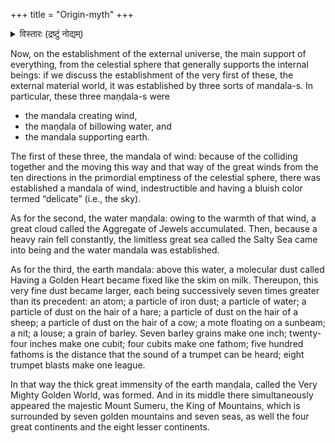 +++
title = "Origin-myth"
+++

<details><summary>विस्तारः (द्रष्टुं नोद्यम्)</summary>

Mongol origin mythology, as described by the Chingizid historian Saghang Sechen:
</details>


Now, on the establishment of the external universe, the main support of everything, from the celestial sphere that generally supports the internal beings: if we discuss the establishment of the very first of these, the external material world, it was established by three sorts of mandala-s. In particular, these three maṇḍala-s were 

- the mandala creating wind, 
- the maṇḍala of billowing water, and  
- the mandala supporting earth. 

The first of these three, the mandala of wind: because of the colliding together and the moving this way and that way of the great winds from the ten directions in the primordial emptiness of the celestial sphere, there was established a mandala of wind, indestructible and having a bluish color termed “delicate” (i.e., the sky).

As for the second, the water maṇḍala: owing to the warmth of that wind, a great cloud called the Aggregate of Jewels accumulated. Then, because a heavy rain fell constantly, the limitless great sea called the Salty Sea came into being and the water mandala was established.

As for the third, the earth mandala: above this water, a molecular dust called Having a Golden Heart became fixed like the skim on milk. Thereupon, this very fine dust became larger, each being successively seven times greater than its precedent: an atom; a particle of iron dust; a particle of water; a particle of dust on the hair of a hare; a particle of dust on the hair of a sheep; a particle of dust on the hair of a cow; a mote floating on a sunbeam; a nit; a louse; a grain of barley. Seven barley grains make one inch; twenty-four inches make one cubit; four cubits make one fathom; five hundred fathoms is the distance that the sound of a trumpet can be heard; eight trumpet blasts make one league. 

In that way the thick great immensity of the earth maṇḍala, called the Very Mighty Golden World, was formed. And in its middle there simultaneously appeared the majestic Mount Sumeru, the King of Mountains, which is surrounded by seven golden mountains and seven seas, as well the four great continents and the eight lesser continents.